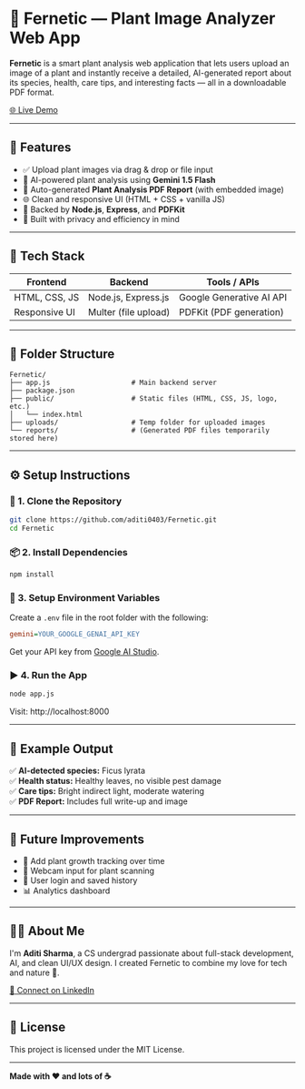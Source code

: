 # 🌿 Fernetic — Plant Image Analyzer Web App

**Fernetic** is a smart plant analysis web application that lets users upload an image of a plant and instantly receive a detailed, AI-generated report about its species, health, care tips, and interesting facts — all in a downloadable PDF format.

[🌐 Live Demo](https://fernetic.onrender.com)

---

## 📸 Features

- ✅ Upload plant images via drag & drop or file input  
- 🔎 AI-powered plant analysis using **Gemini 1.5 Flash**
- 📃 Auto-generated **Plant Analysis PDF Report** (with embedded image)
- 🌐 Clean and responsive UI (HTML + CSS + vanilla JS)
- 🧠 Backed by **Node.js**, **Express**, and **PDFKit**
- 🔐 Built with privacy and efficiency in mind

---

## 🧠 Tech Stack

| Frontend              | Backend              | Tools / APIs             |
|-----------------------|----------------------|---------------------------|
| HTML, CSS, JS         | Node.js, Express.js  | Google Generative AI API |
| Responsive UI         | Multer (file upload) | PDFKit (PDF generation)  |

---

## 📁 Folder Structure

```
Fernetic/
├── app.js                    # Main backend server
├── package.json
├── public/                   # Static files (HTML, CSS, JS, logo, etc.)
│   └── index.html
├── uploads/                  # Temp folder for uploaded images
└── reports/                  # (Generated PDF files temporarily stored here)
```

---

## ⚙️ Setup Instructions

### 🔧 1. Clone the Repository

```bash
git clone https://github.com/aditi0403/Fernetic.git
cd Fernetic
```

### 📦 2. Install Dependencies

```bash
npm install
```

### 🔑 3. Setup Environment Variables

Create a `.env` file in the root folder with the following:

```ini
gemini=YOUR_GOOGLE_GENAI_API_KEY
```

Get your API key from [Google AI Studio](https://aistudio.google.com/).

### ▶️ 4. Run the App

```bash
node app.js
```

Visit: http://localhost:8000

---

## 📌 Example Output

✅ **AI-detected species:** Ficus lyrata  
✅ **Health status:** Healthy leaves, no visible pest damage  
✅ **Care tips:** Bright indirect light, moderate watering  
✅ **PDF Report:** Includes full write-up and image  

---

## 🧪 Future Improvements

- 🌱 Add plant growth tracking over time
- 📸 Webcam input for plant scanning
- 🔐 User login and saved history
- 📊 Analytics dashboard

---

## 🙋‍♀️ About Me

I'm **Aditi Sharma**, a CS undergrad passionate about full-stack development, AI, and clean UI/UX design. I created Fernetic to combine my love for tech and nature 🌿.

[🔗 Connect on LinkedIn](https://linkedin.com/in/aditi-sharma)

---

## 📄 License

This project is licensed under the MIT License.

---

**Made with ❤️ and lots of ☕**
